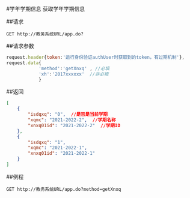 #学年学期信息
获取学年学期信息

##请求
``` url
GET http://教务系统URL/app.do?
```
##请求参数
```js
request.header{token:'运行身份验证authUser时获取到的token，有过期机制'},
request.data{
			'method':'getXnxq' , //必填
            'xh':'2017xxxxxx'  //非必填
			}
```

##返回
``` json
[
    {
        "isdqxq": "0",  //是否是当前学期
        "xqmc": "2021-2022-2",  //学期名称
        "xnxq01id": "2021-2022-2"  //学期ID
    },
    {
        "isdqxq": "1",
        "xqmc": "2021-2022-1",
        "xnxq01id": "2021-2022-1"
    }
]
```

##例程
``` url
GET http://教务系统URL/app.do?method=getXnxq
```